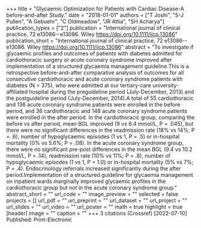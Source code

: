 +++
title = "Glycaemic Optimization for Patients with Cardiac Disease-A before-and-after Study."
date = "2018-01-01"
authors = ["T Joshi", "S-J Pullen", "A Gebuehr", "C Oldmeadow", "JR Attia", "SH Acharya"]
publication_types = ["2"]
publication = "International journal of clinical practice, 72 e13086--e13086. Wiley https://doi.org/10.1111/ijcp.13086"
publication_short = "International journal of clinical practice, 72 e13086--e13086. Wiley https://doi.org/10.1111/ijcp.13086"
abstract = "To investigate if glycaemic profiles and outcomes of patients with diabetes admitted for cardiothoracic surgery or acute coronary syndrome improved after implementation of a structured glycaemia management guideline.This is a retrospective before-and-after comparative analysis of outcomes for all consecutive cardiothoracic and acute coronary syndrome patients with diabetes (N = 375), who were admitted at our tertiary-care university-affiliated hospital during the preguideline period (July-December, 2013) and the postguideline period (July-December, 2014).A total of 55 cardiothoracic and 136 acute coronary syndrome patients were enrolled in the before period, and 36 cardiothoracic and 148 acute coronary syndrome patients were enrolled in the after period. In the cardiothoracic group, comparing the before vs after period, mean BGL improved (9 vs 8.4 mmol/L, P = .045), but there were no significant differences in the readmission rate (18% vs 14%; P = .6), number of hypoglycaemic episodes (1 vs 1, P = .5) or in-hospital mortality (0% vs 5.6%; P = .08). In the acute coronary syndrome group, there were no significant pre-post differences in the mean BGL (9.4 vs 10.2 mmol/L, P = .14), readmission rate (10% vs 11%; P = .8), number of hypoglycaemic episodes (1 vs 1, P = 1.0) or in-hospital mortality (5% vs 7%; P = .4). Endocrinology referrals increased significantly during the after period.Implementation of a structured guideline for glycaemia management on inpatient wards marginally improved glycaemic profiles in the cardiothoracic group but not in the acute coronary syndrome group."
abstract_short = ""
url_code = ""
image_preview = ""
selected = false
projects = []
url_pdf = ""
url_preprint = ""
url_dataset = ""
url_project = ""
url_slides = ""
url_video = ""
url_poster = ""
math = true
highlight = true
[header]
image = ""
caption = ""
+++
3 citations (Crossref) [2022-07-10] Published: Print-Electronic
